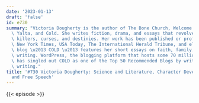 ```yaml
---
date: '2023-01-13'
draft: 'false'
id: e730
summary: "Victoria Dougherty is the author of The Bone Church, Welcome to the Hotel\
  \ Yalta, and Cold. She writes fiction, drama, and essays that revolve around lovers,\
  \ killers, curses, and destinies. Her work has been published or profiled in the\
  \ New York Times, USA Today, The International Herald Tribune, and elsewhere. Her\
  \ blog \u2013 COLD \u2013 features her short essays on faith, family, love, and\
  \ writing. WordPress, the blogging platform that hosts some 70 million blogs worldwide,\
  \ has singled out COLD as one of the Top 50 Recommended Blogs by writers or about\
  \ writing."
title: '#730 Victoria Dougherty: Science and Literature, Character Development, Realism,
  and Free Speech'
---
```

{{< episode >}}
